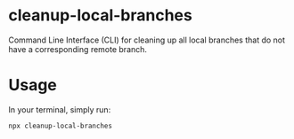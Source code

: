 # cleanup-local-branches

Command Line Interface (CLI) for cleaning up all local branches that do not have a corresponding remote branch.

# Usage

In your terminal, simply run:

```
npx cleanup-local-branches
```
